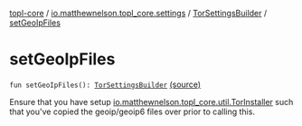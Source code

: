 [topl-core](../../index.md) / [io.matthewnelson.topl_core.settings](../index.md) / [TorSettingsBuilder](index.md) / [setGeoIpFiles](./set-geo-ip-files.md)

# setGeoIpFiles

`fun setGeoIpFiles(): `[`TorSettingsBuilder`](index.md) [(source)](https://github.com/05nelsonm/TorOnionProxyLibrary-Android/blob/master/topl-core/src/main/java/io/matthewnelson/topl_core/settings/TorSettingsBuilder.kt#L650)

Ensure that you have setup [io.matthewnelson.topl_core.util.TorInstaller](../../io.matthewnelson.topl_core.util/-tor-installer/index.md)
such that you've copied the geoip/geoip6 files over prior to calling this.

